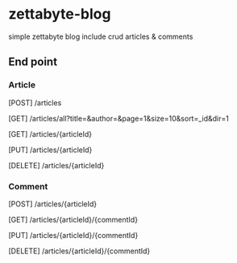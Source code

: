 
# zettabyte-blog

simple zettabyte blog include crud articles & comments
## End point

### Article

[POST] /articles

[GET] /articles/all?title=&author=&page=1&size=10&sort=_id&dir=1

[GET] /articles/{articleId}

[PUT] /articles/{articleId}

[DELETE] /articles/{articleId}

### Comment

[POST] /articles/{articleId}

[GET] /articles/{articleId}/{commentId}

[PUT] /articles/{articleId}/{commentId}

[DELETE] /articles/{articleId}/{commentId}
